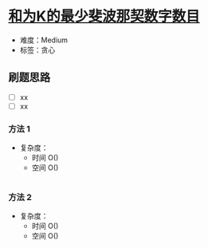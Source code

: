 # [和为K的最少斐波那契数字数目](https://leetcode-cn.com/problems/find-the-minimum-number-of-fibonacci-numbers-whose-sum-is-k/)

- 难度：Medium
- 标签：贪心

## 刷题思路

- [ ] xx
- [ ] xx

### 方法 1

- 复杂度：
    - 时间 O()
    - 空间 O()

``` js

```

### 方法 2

- 复杂度：
    - 时间 O()
    - 空间 O()

``` js

```
